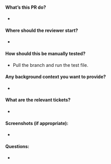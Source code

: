 #### What’s this PR do?
  - 
#### Where should the reviewer start?
  -
#### How should this be manually tested?
  - Pull the branch and run the test file.
#### Any background context you want to provide?
  -
#### What are the relevant tickets?
  - 
#### Screenshots (if appropriate):
  -
#### Questions:
  -
